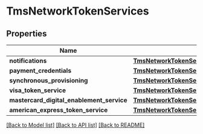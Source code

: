 # TmsNetworkTokenServices

## Properties
Name | Type | Description | Notes
------------ | ------------- | ------------- | -------------
**notifications** | [**TmsNetworkTokenServicesNotifications**](TmsNetworkTokenServicesNotifications.md) |  | [optional] 
**payment_credentials** | [**TmsNetworkTokenServicesPaymentCredentials**](TmsNetworkTokenServicesPaymentCredentials.md) |  | [optional] 
**synchronous_provisioning** | [**TmsNetworkTokenServicesSynchronousProvisioning**](TmsNetworkTokenServicesSynchronousProvisioning.md) |  | [optional] 
**visa_token_service** | [**TmsNetworkTokenServicesVisaTokenService**](TmsNetworkTokenServicesVisaTokenService.md) |  | [optional] 
**mastercard_digital_enablement_service** | [**TmsNetworkTokenServicesMastercardDigitalEnablementService**](TmsNetworkTokenServicesMastercardDigitalEnablementService.md) |  | [optional] 
**american_express_token_service** | [**TmsNetworkTokenServicesAmericanExpressTokenService**](TmsNetworkTokenServicesAmericanExpressTokenService.md) |  | [optional] 

[[Back to Model list]](../README.md#documentation-for-models) [[Back to API list]](../README.md#documentation-for-api-endpoints) [[Back to README]](../README.md)


